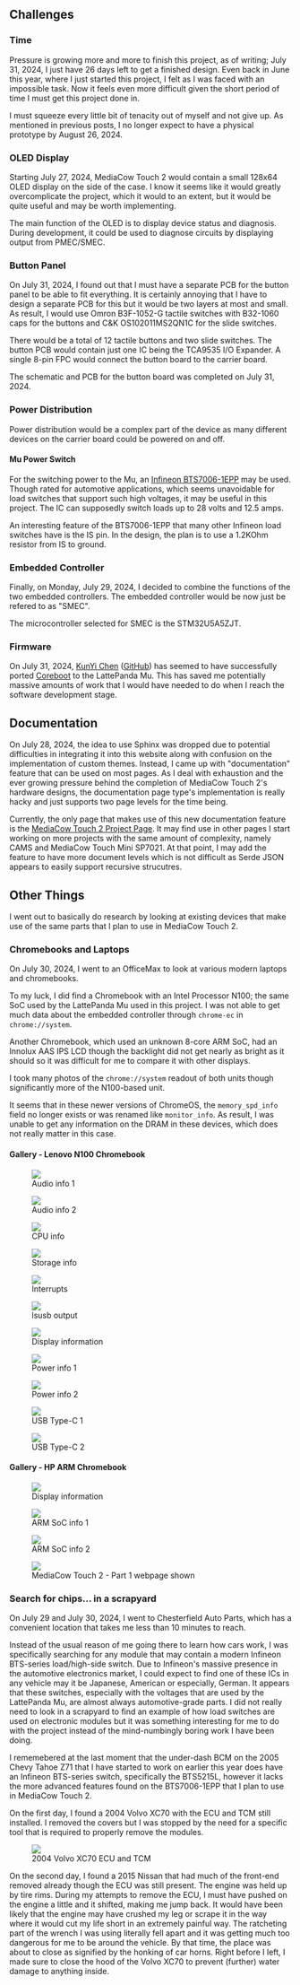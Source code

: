 ## Challenges

### Time
Pressure is growing more and more to finish this project, as of writing; July 31, 2024, I just have 26 days left to get a finished design. Even back in June this year, where I just started this project, I felt as I was faced with an impossible task. Now it feels even more difficult given the short period of time I must get this project done in. 

I must squeeze every little bit of tenacity out of myself and not give up. As mentioned in previous posts, I no longer expect to have a physical prototype by August 26, 2024. 

### OLED Display
Starting July 27, 2024, MediaCow Touch 2 would contain a small 128x64 OLED display on the side of the case. I know it seems like it would greatly overcomplicate the project, which it would to an extent, but it would be quite useful and may be worth implementing. 

The main function of the OLED is to display device status and diagnosis. During development, it could be used to diagnose circuits by displaying output from PMEC/SMEC.

### Button Panel
On July 31, 2024, I found out that I must have a separate PCB for the button panel to be able to fit everything. It is certainly annoying that I have to design a separate PCB for this but it would be two layers at most and small. As result, I would use Omron B3F-1052-G tactile switches with B32-1060 caps for the buttons and C&K OS102011MS2QN1C for the slide switches.

There would be a total of 12 tactile buttons and two slide switches. The button PCB would contain just one IC being the TCA9535 I/O Expander. A single 8-pin FPC would connect the button board to the carrier board.

The schematic and PCB for the button board was completed on July 31, 2024.

### Power Distribution
Power distribution would be a complex part of the device as many different devices on the carrier board could be powered on and off. 

#### Mu Power Switch
For the switching power to the Mu, an [Infineon BTS7006-1EPP](https://www.infineon.com/dgdl/Infineon-BTS7006-1EPP-DataSheet-v01_10-EN.pdf?fileId=5546d462636cc8fb016421dbf056112b) may be used. Though rated for automotive applications, which seems unavoidable for load switches that support such high voltages, it may be useful in this project. The IC can supposedly switch loads up to 28 volts and 12.5 amps. 

An interesting feature of the BTS7006-1EPP that many other Infineon load switches have is the IS pin. In the design, the plan is to use a 1.2KOhm resistor from IS to ground.

### Embedded Controller
Finally, on Monday, July 29, 2024, I decided to combine the functions of the two embedded controllers. The embedded controller would be now just be refered to as "SMEC". 

The microcontroller selected for SMEC is the STM32U5A5ZJT. 

### Firmware
On July 31, 2024, [KunYi Chen](https://kunyichen.wordpress.com) ([GitHub](https://github.com/KunYi)) has seemed to have successfully ported [Coreboot](https://www.coreboot.org) to the LattePanda Mu. This has saved me potentially massive amounts of work that I would have needed to do when I reach the software development stage.

## Documentation
On July 28, 2024, the idea to use Sphinx was dropped due to potential difficulties in integrating it into this website along with confusion on the implementation of custom themes. Instead, I came up with "documentation" feature that can be used on most pages. As I deal with exhaustion and the ever growing pressure behind the completion of MediaCow Touch 2's hardware designs, the documentation page type's implementation is really hacky and just supports two page levels for the time being. 

Currently, the only page that makes use of this new documentation feature is the [MediaCow Touch 2 Project Page](../../projects/mct2/). It may find use in other pages I start working on more projects with the same amount of complexity, namely CAMS and MediaCow Touch Mini SP7021. At that point, I may add the feature to have more document levels which is not difficult as Serde JSON appears to easily support recursive strucutres.

## Other Things
I went out to basically do research by looking at existing devices that make use of the same parts that I plan to use in MediaCow Touch 2.

### Chromebooks and Laptops
On July 30, 2024, I went to an OfficeMax to look at various modern laptops and chromebooks.

To my luck, I did find a Chromebook with an Intel Processor N100; the same SoC used by the LattePanda Mu used in this project. I was not able to get much data about the embedded controller through `chrome-ec` in `chrome://system`.

Another Chromebook, which used an unknown 8-core ARM SoC, had an Innolux AAS IPS LCD though the backlight did not get nearly as bright as it should so it was difficult for me to compare it with other displays.

I took many photos of the `chrome://system` readout of both units though significantly more of the N100-based unit. 

It seems that in these newer versions of ChromeOS, the `memory_spd_info` field no longer exists or was renamed like `monitor_info`. As result, I was unable to get any information on the DRAM in these devices, which does not really matter in this case. 

#### Gallery - Lenovo N100 Chromebook

<figure>
    <img src="/static/blog/mct2_p4/len_n100_codec.webp">
    <figcaption>Audio info 1</figcaption>
</figure>

<figure>
    <img src="/static/blog/mct2_p4/len_n100_codec_2.webp">
    <figcaption>Audio info 2</figcaption>
</figure>

<figure>
    <img src="/static/blog/mct2_p4/len_n100_cpuinfo.webp">
    <figcaption>CPU info</figcaption>
</figure>

<figure>
    <img src="/static/blog/mct2_p4/len_n100_emmc.webp">
    <figcaption>Storage info</figcaption>
</figure>

<figure>
    <img src="/static/blog/mct2_p4/len_n100_ints.webp">
    <figcaption>Interrupts</figcaption>
</figure>

<figure>
    <img src="/static/blog/mct2_p4/len_n100_lsusb.webp">
    <figcaption>lsusb output</figcaption>
</figure>

<figure>
    <img src="/static/blog/mct2_p4/len_n100_monitorinfo.webp">
    <figcaption>Display information</figcaption>
</figure>

<figure>
    <img src="/static/blog/mct2_p4/len_n100_psu.webp">
    <figcaption>Power info 1</figcaption>
</figure>

<figure>
    <img src="/static/blog/mct2_p4/len_n100_psu_2.webp">
    <figcaption>Power info 2</figcaption>
</figure>

<figure>
    <img src="/static/blog/mct2_p4/len_n100_typec.webp">
    <figcaption>USB Type-C 1</figcaption>
</figure>

<figure>
    <img src="/static/blog/mct2_p4/len_n100_typec_2.webp">
    <figcaption>USB Type-C 2</figcaption>
</figure>

#### Gallery - HP ARM Chromebook

<figure>
    <img src="/static/blog/mct2_p4/hp_cb_monitorinfo.webp">
    <figcaption>Display information</figcaption>
</figure>

<figure>
    <img src="/static/blog/mct2_p4/hp_cb_soc.webp">
    <figcaption>ARM SoC info 1</figcaption>
</figure>

<figure>
    <img src="/static/blog/mct2_p4/hp_cb_soc_2.webp">
    <figcaption>ARM SoC info 2</figcaption>
</figure>

<figure>
    <img src="/static/blog/mct2_p4/hp_cb_mct2p1.webp">
    <figcaption>MediaCow Touch 2 - Part 1 webpage shown</figcaption>
</figure>

### Search for chips... in a scrapyard
On July 29 and July 30, 2024, I went to Chesterfield Auto Parts, which has a convenient location that takes me less than 10 minutes to reach.

Instead of the usual reason of me going there to learn how cars work, I was specifically searching for any module that may contain a modern Infineon BTS-series load/high-side switch. Due to Infineon's massive presence in the automotive electronics market, I could expect to find one of these ICs in any vehicle may it be Japanese, American or especially, German. It appears that these switches, especially with the voltages that are used by the LattePanda Mu, are almost always automotive-grade parts. I did not really need to look in a scrapyard to find an example of how load switches are used on electronic modules but it was something interesting for me to do with the project instead of the mind-numbingly boring work I have been doing.

I rememebered at the last moment that the under-dash BCM on the 2005 Chevy Tahoe Z71 that I have started to work on earlier this year does have an Infineon BTS-series switch, specifically the BTS5215L, however it lacks the more advanced features found on the BTS7006-1EPP that I plan to use in MediaCow Touch 2. 

On the first day, I found a 2004 Volvo XC70 with the ECU and TCM still installed. I removed the covers but I was stopped by the need for a specific tool that is required to properly remove the modules. 

<figure style="width: 100%">
    <img src="/static/blog/mct2_p4/volvo_modules.webp">
    <figcaption>2004 Volvo XC70 ECU and TCM</figcaption>
</figure>

On the second day, I found a 2015 Nissan that had much of the front-end removed already though the ECU was still present. The engine was held up by tire rims. During my attempts to remove the ECU, I must have pushed on the engine a little and it shifted, making me jump back. It would have been likely that the engine may have crushed my leg or scrape it in the way where it would cut my life short in an extremely painful way. The ratcheting part of the wrench I was using literally fell apart and it was getting much too dangerous for me to be around the vehicle. By that time, the place was about to close as signified by the honking of car horns. Right before I left, I made sure to close the hood of the Volvo XC70 to prevent (further) water damage to anything inside.

